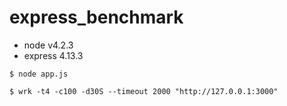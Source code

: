 # express_benchmark
* node v4.2.3
* express 4.13.3

```
$ node app.js

$ wrk -t4 -c100 -d30S --timeout 2000 "http://127.0.0.1:3000"
```
